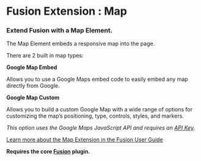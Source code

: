 # Fusion Extension : Map

### Extend Fusion with a Map Element.

The Map Element embeds a responsive map into the page.

There are 2 built in map types:

**Google Map Embed**

Allows you to use a Google Maps embed code to easily embed any map directly from Google.

**Google Map Custom**

Allows you to build a custom Google Map with a wide range of options for customizing the map’s positioning, type, controls, styles, and markers.

*This option uses the Google Maps JavaScript API and requires an [API Key](https://developers.google.com/maps/documentation/javascript/get-api-key).*

[Learn more about the Map Extension in the Fusion User Guide](https://agencydominion.zendesk.com/hc/en-us/articles/220434327-Map)

**Requires the core [Fusion](https://wordpress.org/plugins/fusion/) plugin.**